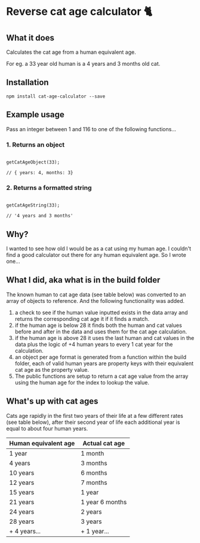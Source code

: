 # Reverse cat age calculator 🐈

## What it does

Calculates the cat age from a human equivalent age.

For eg. a 33 year old human is a 4 years and 3 months old cat. 


## Installation

```
npm install cat-age-calculator --save
```

## Example usage

Pass an integer between 1 and 116 to one of the following functions...

### 1. Returns an object

```

getCatAgeObject(33);
 
// { years: 4, months: 3}

```   

### 2. Returns a formatted string

```

getCatAgeString(33);

// '4 years and 3 months'

```

## Why? 

I wanted to see how old I would be as a cat using my human age. I couldn't find a good calculator out there for any human equivalent age. So I wrote one...


## What I did, aka what is in the build folder

The known human to cat age data (see table below) was converted to an array of objects to reference. And the following functionality was added.

1. a check to see if the human value inputted exists in the data array and returns the corresponding cat age it if it finds a match.
2. if the human age is below 28 it finds both the human and cat values before and after in the data and uses them for the cat age calculation.
3. if the human age is above 28 it uses the last human and cat values in the data plus the logic of +4 human years to every 1 cat year for the calculation.
4. an object per age format is generated from a function within the build folder, each of valid human years are property keys with their equivalent cat age as the property value.
5. The public functions are setup to return a cat age value from the array using the human age for the index to lookup the value.

## What's up with cat ages

Cats age rapidly in the first two years of their life at a few different rates (see table below), after their second year of life each additional year is equal to about four human years. 

| Human equivalent age | Actual cat age  |
|----------------------|-----------------|
| 1 year               | 1 month         |
| 4 years              | 3 months        |
| 10 years             | 6 months        |
| 12 years             | 7 months        |
| 15 years             | 1 year          |
| 21 years             | 1 year 6 months |
| 24 years             | 2 years         |
| 28 years             | 3 years         |
| + 4 years...         | + 1 year...     |
